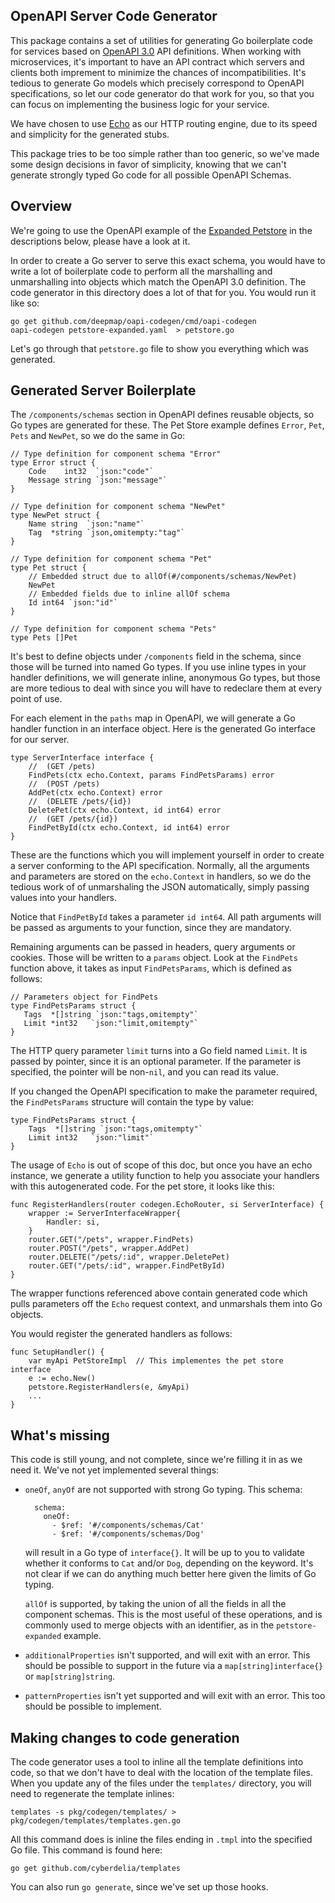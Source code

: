OpenAPI Server Code Generator
-----------------------------

This package contains a set of utilities for generating Go boilerplate code for
services based on 
[OpenAPI 3.0](https://github.com/OAI/OpenAPI-Specification/blob/master/versions/3.0.0.md)
API definitions. When working with microservices, it's important to have an API
contract which servers and clients both imprement to minimize the chances of
incompatibilities. It's tedious to generate Go models which precisely correspond to
OpenAPI specifications, so let our code generator do that work for you, so that
you can focus on implementing the business logic for your service. 

We have chosen to use [Echo](https://github.com/labstack/echo) as
our HTTP routing engine, due to its speed and simplicity for the generated
stubs.

This package tries to be too simple rather than too generic, so we've made some
design decisions in favor of simplicity, knowing that we can't generate strongly
typed Go code for all possible OpenAPI Schemas.

## Overview

We're going to use the OpenAPI example of the
[Expanded Petstore](https://github.com/OAI/OpenAPI-Specification/blob/master/examples/v3.0/petstore-expanded.yaml)
in the descriptions below, please have a look at it.

In order to create a Go server to serve this exact schema, you would have to
write a lot of boilerplate code to perform all the marshalling and unmarshalling
into objects which match the OpenAPI 3.0 definition. The code generator in this
directory does a lot of that for you. You would run it like so:

    go get github.com/deepmap/oapi-codegen/cmd/oapi-codegen
    oapi-codegen petstore-expanded.yaml  > petstore.go

Let's go through that `petstore.go` file to show you everything which was generated.


## Generated Server Boilerplate

The `/components/schemas` section in OpenAPI defines reusable objects, so Go
types are generated for these. The Pet Store example defines `Error`, `Pet`,
`Pets` and `NewPet`, so we do the same in Go:
```
// Type definition for component schema "Error"
type Error struct {
	Code    int32  `json:"code"`
	Message string `json:"message"`
}

// Type definition for component schema "NewPet"
type NewPet struct {
	Name string  `json:"name"`
	Tag  *string `json,omitempty:"tag"`
}

// Type definition for component schema "Pet"
type Pet struct {
	// Embedded struct due to allOf(#/components/schemas/NewPet)
	NewPet
	// Embedded fields due to inline allOf schema
	Id int64 `json:"id"`
}

// Type definition for component schema "Pets"
type Pets []Pet
```

It's best to define objects under `/components` field in the schema, since
those will be turned into named Go types. If you use inline types in your
handler definitions, we will generate inline, anonymous Go types, but those
are more tedious to deal with since you will have to redeclare them at every
point of use.

For each element in the `paths` map in OpenAPI, we will generate a Go handler
function in an interface object. Here is the generated Go interface for our
server.

```
type ServerInterface interface {
    //  (GET /pets)
    FindPets(ctx echo.Context, params FindPetsParams) error
    //  (POST /pets)
    AddPet(ctx echo.Context) error
    //  (DELETE /pets/{id})
    DeletePet(ctx echo.Context, id int64) error
    //  (GET /pets/{id})
    FindPetById(ctx echo.Context, id int64) error
}
```

These are the functions which you will implement yourself in order to create
a server conforming to the API specification. Normally, all the arguments and
parameters are stored on the `echo.Context` in handlers, so we do the tedious
work of of unmarshaling the JSON automatically, simply passing values into
your handlers.

Notice that `FindPetById` takes a parameter `id int64`. All path arguments
will be passed as arguments to your function, since they are mandatory.

Remaining arguments can be passed in headers, query arguments or cookies. Those
will be written to a `params` object. Look at the `FindPets` function above, it
takes as input `FindPetsParams`, which is defined as follows:
 ```
// Parameters object for FindPets
type FindPetsParams struct {
	Tags  *[]string `json:"tags,omitempty"`
	Limit *int32   `json:"limit,omitempty"`
}
```

The HTTP query parameter `limit` turns into a Go field named `Limit`. It is
passed by pointer, since it is an optional parameter. If the parameter is
specified, the pointer will be non-`nil`, and you can read its value.

If you changed the OpenAPI specification to make the parameter required, the
`FindPetsParams` structure will contain the type by value:
```
type FindPetsParams struct {
	Tags  *[]string `json:"tags,omitempty"`
	Limit int32   `json:"limit"`
}
```

The usage of `Echo` is out of scope of this doc, but once you have an
echo instance, we generate a utility function to help you associate your handlers
with this autogenerated code. For the pet store, it looks like this:
```
func RegisterHandlers(router codegen.EchoRouter, si ServerInterface) {
	wrapper := ServerInterfaceWrapper{
		Handler: si,
	}
	router.GET("/pets", wrapper.FindPets)
	router.POST("/pets", wrapper.AddPet)
	router.DELETE("/pets/:id", wrapper.DeletePet)
	router.GET("/pets/:id", wrapper.FindPetById)
}
```

The wrapper functions referenced above contain generated code which pulls
parameters off the `Echo` request context, and unmarshals them into Go objects.

You would register the generated handlers as follows:
```
func SetupHandler() {
    var myApi PetStoreImpl  // This implementes the pet store interface
    e := echo.New()
    petstore.RegisterHandlers(e, &myApi)
    ...
}
```

## What's missing

This code is still young, and not complete, since we're filling it in as we
need it. We've not yet implemented several things:

- `oneOf`, `anyOf` are not supported with strong Go typing. This schema:

        schema:
          oneOf:
            - $ref: '#/components/schemas/Cat'
            - $ref: '#/components/schemas/Dog'
    
    will result in a Go type of `interface{}`. It will be up to you
    to validate whether it conforms to `Cat` and/or `Dog`, depending on the
    keyword. It's not clear if we can do anything much better here given the
    limits of Go typing.
    
    `allOf` is supported, by taking the union of all the fields in all the
    component schemas. This is the most useful of these operations, and is
    commonly used to merge objects with an identifier, as in the
    `petstore-expanded` example.
    
- `additionalProperties` isn't supported, and will exit with an error. This
 should be possible to support in the future via a `map[string]interface{}` or
 `map[string]string`.
 
- `patternProperties` isn't yet supported and will exit with an error. This too
 should be possible to implement.

## Making changes to code generation

The code generator uses a tool to inline all the template definitions into
code, so that we don't have to deal with the location of the template files.
When you update any of the files under the `templates/` directory, you will
need to regenerate the template inlines:

    templates -s pkg/codegen/templates/ > pkg/codegen/templates/templates.gen.go

All this command does is inline the files ending in `.tmpl` into the specified
Go file. This command is found here:

    go get github.com/cyberdelia/templates
    
You can also run `go generate`, since we've set up those hooks.


